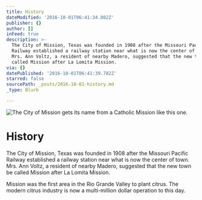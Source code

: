 ```yaml
---
title: History
dateModified: '2016-10-01T06:41:34.882Z'
publisher: {}
author: []
inFeed: true
description: >-
  The City of Mission, Texas was founded in 1908 after the Missouri Pacific
  Railway established a railway station near what is now the center of town.
  Mrs. Ann Voltz, a resident of nearby Madero, suggested that the new town be
  called Mission after La Lomita Mission.
via: {}
datePublished: '2016-10-01T06:41:39.782Z'
starred: false
sourcePath: _posts/2016-10-01-history.md
_type: Blurb

---
```

![The City of Mission gets its name from a Catholic Mission like this one.](https://the-grid-user-content.s3-us-west-2.amazonaws.com/e6043bfd-a7f0-4c73-a6cd-7a4eb57c8edf.jpg)

# History

The City of Mission, Texas was founded in 1908 after the Missouri Pacific Railway established a railway station near what is now the center of town. Mrs. Ann Voltz, a resident of nearby Madero, suggested that the new town be called Mission after La Lomita Mission.

Mission was the first area in the Rio Grande Valley to plant citrus. The modern citrus industry is now a multi-million dollar operation to this day.